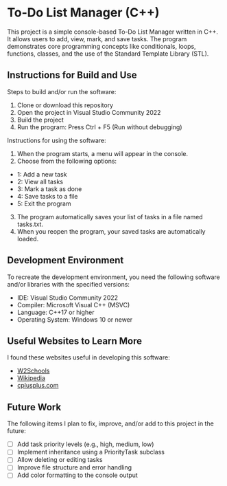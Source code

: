# To-Do List Manager (C++)

This project is a simple console-based To-Do List Manager written in C++.
It allows users to add, view, mark, and save tasks. The program demonstrates core 
programming concepts like conditionals, loops, functions, classes, and the use of the 
Standard Template Library (STL).


## Instructions for Build and Use

Steps to build and/or run the software:

1. Clone or download this repository
2. Open the project in Visual Studio Community 2022
3. Build the project
4. Run the program: Press Ctrl + F5 (Run without debugging)


Instructions for using the software:

1. When the program starts, a menu will appear in the console.
2. Choose from the following options:
* 1: Add a new task
* 2: View all tasks
* 3: Mark a task as done
* 4: Save tasks to a file
* 5: Exit the program
3. The program automatically saves your list of tasks in a file named tasks.txt.
4. When you reopen the program, your saved tasks are automatically loaded.

## Development Environment 

To recreate the development environment, you need the following software and/or libraries with the specified versions:

* IDE: Visual Studio Community 2022
* Compiler: Microsoft Visual C++ (MSVC)
* Language: C++17 or higher
* Operating System: Windows 10 or newer

## Useful Websites to Learn More

I found these websites useful in developing this software:

* [W2Schools](https://www.w3schools.com/cpp/Links)
* [Wikipedia](https://en.wikipedia.org/wiki/C%2B%2B)
* [cplusplus.com](https://cplusplus.com/reference/stl/Links)

## Future Work

The following items I plan to fix, improve, and/or add to this project in the future:

* [ ] Add task priority levels (e.g., high, medium, low)
* [ ] Implement inheritance using a PriorityTask subclass
* [ ] Allow deleting or editing tasks
* [ ] Improve file structure and error handling
* [ ] Add color formatting to the console output
